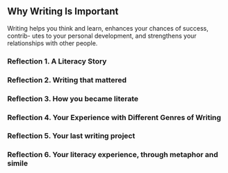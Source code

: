 ## Why Writing Is ImportantWriting helps you think and learn, enhances your chances of success, contrib- utes to your personal development, and strengthens your relationships with other people. 
### Reflection 1. A Literacy Story
### Reflection 2. Writing that mattered
### Reflection 3. How you became literate
### Reflection 4. Your Experience with Different Genres of Writing
### Reflection 5. Your last writing project
### Reflection 6. Your literacy experience, through metaphor and simile



